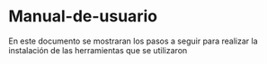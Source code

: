 # Manual-de-usuario
En este documento se mostraran los pasos a seguir para realizar la instalación de las herramientas que se utilizaron
